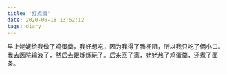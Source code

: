 ```yaml
---
title: '打点滴'
date: 2020-06-18 13:52:12
tags: diary
---
```

早上姥姥给我做了鸡蛋羹，我好想吃，因为我得了肠梗阻，所以我只吃了俩小口。
我去医院输液了，然后去跟烁烁玩了。后来回了家，姥姥热了鸡蛋羹，还煮了面条。
